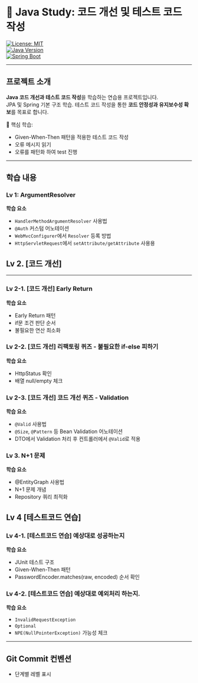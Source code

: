 # 📝 Java Study: 코드 개선 및 테스트 코드 작성

[![License: MIT](https://img.shields.io/badge/License-MIT-green.svg)](LICENSE)  
[![Java Version](https://img.shields.io/badge/Java-17-blue)](https://www.oracle.com/java/technologies/javase-jdk17-downloads.html)  
[![Spring Boot](https://img.shields.io/badge/Spring-Boot-6DB33F?logo=spring)](https://spring.io/projects/spring-boot)

---

## 프로젝트 소개
**Java 코드 개선과 테스트 코드 작성**을 학습하는 연습용 프로젝트입니다.  
JPA 및 Spring 기본 구조 학습. 테스트 코드 작성을 통한 **코드 안정성과 유지보수성 확보**를 목표로 합니다.

📌 핵심 학습:
- Given-When-Then 패턴을 적용한 테스트 코드 작성
- 오류 메시지 읽기
- 오류를 패턴화 하여 test 진행
---

## 학습 내용

### Lv 1: ArgumentResolver
**학습 요소**
- `HandlerMethodArgumentResolver` 사용법
- `@Auth` 커스텀 어노테이션
- `WebMvcConfigurer`에서 `Resolver` 등록 방법
- `HttpServletRequest`에서 `setAttribute/getAttribute` 사용용

## Lv 2. [코드 개선]  
---
### Lv 2-1. [코드 개선]  Early Return
**학습 요소**
- Early Return 패턴
- if문 조건 판단 순서
- 불필요한 연산 최소화

### Lv 2-2. [코드 개선] 리팩토링 퀴즈 - 불필요한 if-else 피하기
**학습 요소**
- HttpStatus 확인
- 배열 null/empty 체크
  
### Lv 2-3. [코드 개선] 코드 개선 퀴즈 - Validation
**학습 요소**
- `@Valid` 사용법
- `@Size`, `@Pattern` 등 Bean Validation 어노테이션
- DTO에서 Validation 처리 후 컨트롤러에서 `@Valid`로 적용

### Lv 3. N+1 문제
**학습 요소**
- @EntityGraph 사용법
- N+1 문제 개념
- Repository 쿼리 최적화

## Lv 4 [테스트코드 연습]
### Lv 4-1. [테스트코드 연습] 예상대로 성공하는지
**학습 요소**
- JUnit 테스트 구조
- Given-When-Then 패턴
- PasswordEncoder.matches(raw, encoded) 순서 확인

### Lv 4-2. [테스트코드 연습] 예상대로 예외처리 하는지.
**학습 요소**
- `InvalidRequestException`
-  `Optional`
-  `NPE(NullPointerException)` 가능성 체크

---

## Git Commit 컨벤션
- 단계별 레벨 표시

